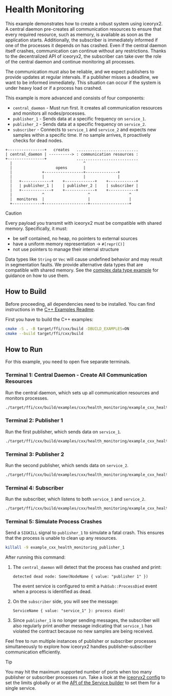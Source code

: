 # Health Monitoring

This example demonstrates how to create a robust system using iceoryx2.
A central daemon pre-creates all communication resources to ensure that every
required resource, such as memory, is available as soon as the application
starts.
Additionally, the subscriber is immediately informed if one of the processes
it depends on has crashed. Even if the central daemon itself crashes,
communication can continue without any restrictions. Thanks to the
decentralized API of iceoryx2, the subscriber can take over the role of the
central daemon and continue monitoring all processes.

The communication must also be reliable, and we expect publishers to provide
updates at regular intervals. If a publisher misses a deadline, we want to be
informed immediately. This situation can occur if the system is under heavy
load or if a process has crashed.

This example is more advanced and consists of four components:

* `central_daemon` - Must run first. It creates all communication resources and
    monitors all nodes/processes.
* `publisher_1` - Sends data at a specific frequency on `service_1`.
* `publisher_2` - Sends data at a specific frequency on `service_2`.
* `subscriber` - Connects to `service_1` and `service_2` and expects new samples
    within a specific time. If no sample arrives, it proactively checks for dead
    nodes.

```ascii
+----------------+   creates   ...........................
| central_daemon | ----------> : communication resources :
+----------------+             ...........................
  |                               ^
  |                   opens       |
  |             +-----------------+--------------+
  |             |                 |              |
  |   +-------------+    +-------------+    +------------+
  |   | publisher_1 |    | publisher_2 |    | subscriber |
  |   +-------------+    +-------------+    +------------+
  |             ^                   ^                 ^
  |  monitores  |                   |                 |
  +-------------+-------------------+-----------------+
```

> [!CAUTION]
> Every payload you transmit with iceoryx2 must be compatible with shared
> memory. Specifically, it must:
>
> * be self contained, no heap, no pointers to external sources
> * have a uniform memory representation -> `#[repr(C)]`
> * not use pointers to manage their internal structure
>
> Data types like `String` or `Vec` will cause undefined behavior and may
> result in segmentation faults. We provide alternative data types that are
> compatible with shared memory. See the
> [complex data type example](../complex_data_types) for guidance on how to
> use them.

## How to Build

Before proceeding, all dependencies need to be installed. You can find
instructions in the [C++ Examples Readme](../README.md).

First you have to build the C++ examples:

```sh
cmake -S . -B target/ffi/cxx/build -DBUILD_EXAMPLES=ON
cmake --build target/ffi/cxx/build
```

## How to Run

For this example, you need to open five separate terminals.

### Terminal 1: Central Daemon - Create All Communication Resources

Run the central daemon, which sets up all communication resources and monitors
processes.

```sh
./target/ffi/cxx/build/examples/cxx/health_monitoring/example_cxx_health_monitoring_central_daemon
```

### Terminal 2: Publisher 1

Run the first publisher, which sends data on `service_1`.

```sh
./target/ffi/cxx/build/examples/cxx/health_monitoring/example_cxx_health_monitoring_publisher_1
```

### Terminal 3: Publisher 2

Run the second publisher, which sends data on `service_2`.

```sh
./target/ffi/cxx/build/examples/cxx/health_monitoring/example_cxx_health_monitoring_publisher_2
```

### Terminal 4: Subscriber

Run the subscriber, which listens to both `service_1` and `service_2`.

```sh
./target/ffi/cxx/build/examples/cxx/health_monitoring/example_cxx_health_monitoring_subscriber
```

### Terminal 5: Simulate Process Crashes

Send a `SIGKILL` signal to `publisher_1` to simulate a fatal crash. This
ensures that the process is unable to clean up any resources.

```sh
killall -9 example_cxx_health_monitoring_publisher_1
```

After running this command:

1. The `central_daemon` will detect that the process has crashed and print:
   ```ascii
   detected dead node: Some(NodeName { value: "publisher 1" })
   ```
   The event service is configured to emit a `PubSub::ProcessDied` event when a
   process is identified as dead.

2. On the `subscriber` side, you will see the message:
   ```ascii
   ServiceName { value: "service_1" }: process died!
   ```

3. Since `publisher_1` is no longer sending messages, the subscriber will also
    regularly print another message indicating that `service_1` has violated
    the contract because no new samples are being received.

Feel free to run multiple instances of publisher or subscriber processes
simultaneously to explore how iceoryx2 handles publisher-subscriber
communication efficiently.

> [!TIP]
> You may hit the maximum supported number of ports when too many publisher or
> subscriber processes run. Take a look at the
> [iceoryx2 config](../../../config) to set the limits globally or at the
> [API of the Service builder](https://docs.rs/iceoryx2/latest/iceoryx2/service/index.html)
> to set them for a single service.
